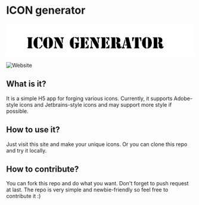 # ICON generator

<div style="text-align: center">
<img src="./static/title.jpg"/>
</div>

![Website](https://img.shields.io/website?down_color=lightgrey&down_message=offline&up_color=green&up_message=online&url=http%3A%2F%2F3.112.5.128%2Ficon-gen%2F)

## What is it?

It is a simple H5 app for forging various icons. Currently, it supports Adobe-style icons and Jetbrains-style icons and may support more style if possible.

## How to use it?

Just visit this site and make your unique icons. Or you can clone this repo and try it locally.

## How to contribute?

You can fork this repo and do what you want. Don't forget to push request at last. The repo is very simple and newbie-friendly so feel free to contribute it :)